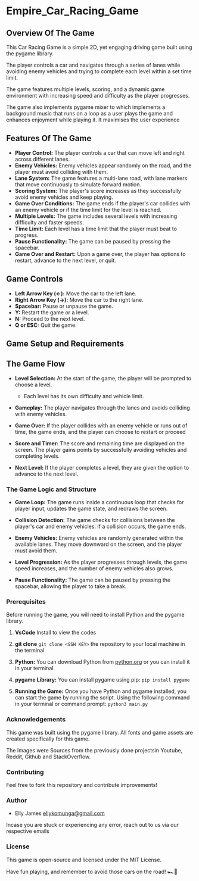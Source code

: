 # Empire_Car_Racing_Game

## Overview Of The Game
This Car Racing Game is a simple 2D, yet engaging driving game built using the pygame library. 

The player controls a car and navigates through a series of lanes while avoiding enemy vehicles and trying to complete each level within a set time limit.

The game features multiple levels, scoring, and a dynamic game environment with increasing speed and difficulty as the player progresses.

The game also implements pygame mixer to which implements a background music that runs on a loop as a user plays the game and enhances enjoyment while playing it. It maximises the user experience

## Features Of The Game

 * **Player Control:** The player controls a car that can move left and right across different lanes.
 * **Enemy Vehicles:** Enemy vehicles appear randomly on the road, and the player must avoid colliding with them.
 * **Lane System:** The game features a multi-lane road, with lane markers that move continuously to simulate forward motion.
 * **Scoring System:** The player's score increases as they successfully avoid enemy vehicles and keep playing.
 * **Game Over Conditions:** The game ends if the player's car collides with an enemy vehicle or if the time limit for the level is reached.
 * **Multiple Levels:** The game includes several levels with increasing difficulty and faster speeds.
 * **Time Limit:** Each level has a time limit that the player must beat to progress.
 * **Pause Functionality:** The game can be paused by pressing the spacebar.
 * **Game Over and Restart:** Upon a game over, the player has options to restart, advance to the next level, or quit.
  
## Game Controls
 * **Left Arrow Key (←):** Move the car to the left lane.
 * **Right Arrow Key (→):** Move the car to the right lane.
 * **Spacebar:** Pause or unpause the game.
 * **Y:** Restart the game or a level.
 * **N:** Proceed to the next level.
 * **Q or ESC:** Quit the game.
  


## Game Setup and Requirements



 ## The Game Flow

  * **Level Selection:** At the start of the game, the player will be prompted to choose a level. 
     * Each level has its own difficulty and vehicle   limit.
  
  * **Gameplay:** The player navigates through the lanes and avoids colliding with enemy vehicles.
  * **Game Over:** If the player collides with an enemy vehicle or runs out of time, the game ends, and the player can choose to restart or proceed
  * **Score and Timer:** The score and remaining time are displayed on the screen. The player gains points by successfully avoiding vehicles and completing levels.
  * **Next Level:** If the player completes a level, they are given the option to advance to the next level.
  
 ### The Game Logic and Structure

 * **Game Loop:** The game runs inside a continuous loop that checks for player input, updates the game state, and redraws the screen.
 * **Collision Detection:** The game checks for collisions between the player's car and enemy vehicles. If a collision occurs, the game ends.
 * **Enemy Vehicles:** Enemy vehicles are randomly generated within the available lanes. They move downward on the screen, and the player must avoid them.
  
 * **Level Progression:** As the player progresses through levels, the game speed increases, and the number of enemy vehicles also grows.
 * **Pause Functionality:** The game can be paused by pressing the spacebar, allowing the player to take a break.



### Prerequisites

Before running the game, you will need to install Python and the pygame library.

 1. **VsCode** Install to view the codes

 2. **git clone** ````git clone <SSH KEY>```` the repository to your local machine in the terminal

 3. **Python:** You can download Python from [python.org](https://www.python.org/downloads/) or you can install it in your terminal.

 4. **pygame Library:** You can install pygame using pip: ``pip install pygame``
   
 5. **Running the Game:**  Once you have Python and pygame installed, you can start the game by running the script. Using the following command  in your terminal or command prompt: ``python3 main.py``
   

### Acknowledgements
This game was built using the pygame library. All fonts and game assets are created specifically for this game.

The Images were Sources from the previously done projectsin Youtube, Reddit, Github and StackOverflow.

### Contributing
Feel free to fork this repository and contribute improvements! 


### Author

* Elly James    <ellykomunga@gmail.com>

Incase you are stuck or experiencing any error, reach out to us via our respective emails

### License
This game is open-source and licensed under the MIT License.

Have fun playing, and remember to avoid those cars on the road! 🏎💨













